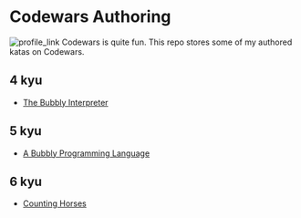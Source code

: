 # Codewars Authoring

![profile_link](https://www.codewars.com/users/davidmaamoaix/badges/large)
Codewars is quite fun. This repo stores some of my authored katas on Codewars.

## 4 kyu
- [The Bubbly Interpreter](https://www.codewars.com/kata/5fad08d083d5600032d9edd7)

## 5 kyu
- [A Bubbly Programming Language](https://www.codewars.com/kata/5f7a715f6c1f810017c3eb07)

## 6 kyu
- [Counting Horses](https://www.codewars.com/kata/5f799eb13e8a260015f58944)
